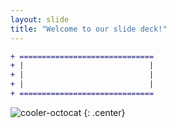 ```yaml
---
layout: slide
title: "Welcome to our slide deck!"
---
```


```diff
+ ==============================
+ |                            |
+ |                            |
+ |                            |
+ ==============================
```

![cooler-octocat](https://octodex.github.com/images/twenty-percent-cooler-octocat.png)
{: .center}
